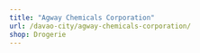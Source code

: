 ```yaml
---
title: "Agway Chemicals Corporation"
url: /davao-city/agway-chemicals-corporation/
shop: Drogerie
---
```

